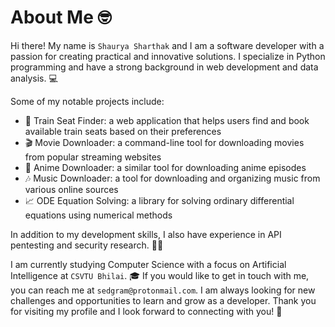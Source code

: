 # About Me 🤓

Hi there! My name is `Shaurya Sharthak` and I am a software developer with a passion for creating practical and innovative solutions. I specialize in Python programming and have a strong background in web development and data analysis. 💻

Some of my notable projects include:

- 🚂 Train Seat Finder: a web application that helps users find and book available train seats based on their preferences
- 🎬 Movie Downloader: a command-line tool for downloading movies from popular streaming websites
- 🌸 Anime Downloader: a similar tool for downloading anime episodes
- 🎶 Music Downloader: a tool for downloading and organizing music from various online sources
- 📈 ODE Equation Solving: a library for solving ordinary differential equations using numerical methods

In addition to my development skills, I also have experience in API pentesting and security research. 🕵️‍♂️

I am currently studying Computer Science with a focus on Artificial Intelligence at `CSVTU Bhilai`. 🎓 If you would like to get in touch with me, you can reach me at `sedgram@protonmail.com`. I am always looking for new challenges and opportunities to learn and grow as a developer. Thank you for visiting my profile and I look forward to connecting with you! 🤝
